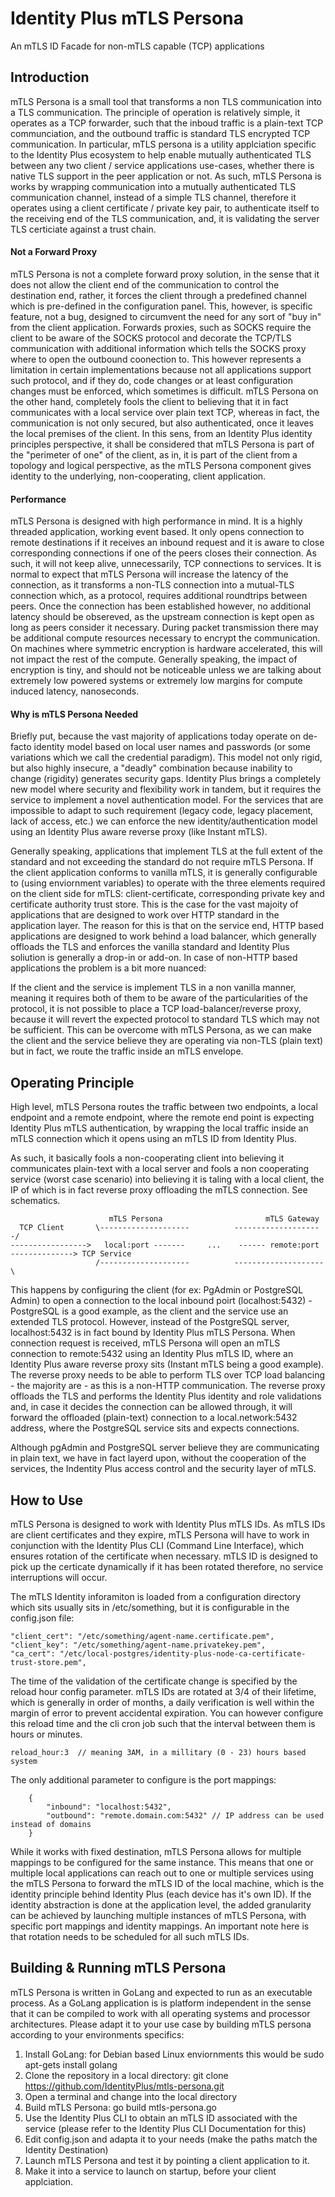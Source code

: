 # Identity Plus mTLS Persona
An mTLS ID Facade for non-mTLS capable (TCP) applications


## Introduction
mTLS Persona is a small tool that transforms a non TLS communication into a TLS communication. The principle of operation is relatively simple, it operates as a TCP forwarder, such that the inboud traffic is a plain-text TCP communciation, and the outbound traffic is standard TLS encrypted TCP communication. In particular, mTLS persona is a utility applciation specific to the Identity Plus ecosystem to help enable mutually authenticated TLS between any two client / service applications use-cases, whether there is native TLS support in the peer application or not. As such, mTLS Persona is works by wrapping communication into a mutually authenticated TLS communication channel, instead of a simple TLS channel, therefore it operates using a client certificate / private key pair, to authenticate itself to the receiving end of the TLS communication, and, it is validating the server TLS certiciate against a trust chain. 

#### Not a Forward Proxy
mTLS Persona is not a complete forward proxy solution, in the sense that it does not allow the client end of the communication to control the destination end, rather, it forces the client through a predefined channel which is pre-defined in the configuration panel. This, however, is specific feature, not a bug, designed to circumvent the need for any sort of "buy in" from the client application. Forwards proxies, such as SOCKS require the client to be aware of the SOCKS protocol and decorate the TCP/TLS communication with additional information which tells the SOCKS proxy where to open the outbound coonection to. This however represents a limitation in certain implementations because not all applications support such protocol, and if they do, code changes or at least configuration changes must be enforced, which sometimes is difficult. mTLS Persona on the other hand, completely fools the client to believing that it in fact communicates with a local service over plain text TCP, whereas in fact, the communication is not only secured, but also authenticated, once it leaves the local premises of the client. In this sens, from an Identity Plus identity principles perspective, it shall be considered that mTLS Persona is part of the "perimeter of one" of the client, as in, it is part of the client from a topology and logical perspective, as the mTLS Persona component gives identity to the underlying, non-cooperating, client application.

#### Performance
mTLS Persona is designed with high performance in mind. It is a highly threaded application, working event based. It only opens connection to remote destinations if it receives an inbound request and it is aware to close corresponding  connections if one of the peers closes their connection. As such, it will not keep alive, unnecessarily, TCP connections to services. It is normal to expect that mTLS Persona will increase the latency of the connection, as it transforms a non-TLS connection into a mutual-TLS connection which, as a protocol, requires additional roundtrips between peers. Once the connection has been established however, no additional latency should be obsereved, as the upstream connection is kept open as long as peers consider it necessary. During packet transmission there may be additional compute resources necessary to encrypt the communication. On machines where symmetric encryption is hardware accelerated, this will not impact the rest of the compute. Generally speaking, the impact of encryption is tiny, and should not be noticeable unless we are talking about extremely low powered systems or extremely low margins for compute induced latency, nanoseconds.  

#### Why is mTLS Persona Needed
Briefly put, because the vast majority of applications today operate on de-facto identity model based on local user names and passwords (or some variations which we call the credential paradigm). This model not only rigid, but also highly insecure, a "deadly" combination because inability to change (rigidity) generates security gaps. Identity Plus brings a completely new model where security and flexibility work in tandem, but it requires the service to implement a novel authentication model. For the services that are impossible to adapt to such requirement (legacy code, legacy placement, lack of access, etc.) we can enforce the new identity/authentication model using an Identity Plus aware reverse proxy (like Instant mTLS).

Generally speaking, applications that implement TLS at the full extent of the standard and not exceeding the standard do not require mTLS Persona. If the client application conforms to vanilla mTLS, it is generally configurable to (using enviornment variables) to operate with the three elements required on the client side for mTLS: client-certificate, corresponding private key and certificate authority trust store. This is the case for the vast majoity of applications that are designed to work over HTTP standard in the application layer. The reason for this is that on the service end, HTTP based applications are designed to work behind a load balancer, which generally offloads the TLS and enforces the vanilla standard and Identity Plus soliution is generally a drop-in or add-on. In case of non-HTTP based applications the problem is a bit more nuanced:

If the client and the service is implement TLS in a non vanilla manner, meaning it requires both of them to be aware of the particularities of the protocol, it is not possible to place a TCP load-balancer/reverse proxy, because it will revert the expected protocol to standard TLS which may not be sufficient. This can be overcome with mTLS Persona, as we can make the client and the service believe they are operating via non-TLS (plain text) but in fact, we route the traffic inside an mTLS envelope.

## Operating Principle
High level, mTLS Persona routes the traffic between two endpoints, a local endpoint and a remote endpoint, where the remote end point is expecting Identity Plus mTLS authentication, by wrapping the local traffic inside an mTLS connection which it opens using an mTLS ID from Identity Plus.

As such, it basically fools a non-cooperating client into believing it communicates plain-text with a local server and fools a non cooperating service (worst case scenario) into believing it is taling with a local client, the IP of which is in fact reverse proxy offloading the mTLS connection. See schematics. 

                         
                          mTLS Persona                       mTLS Gateway
      TCP Client       \--------------------          --------------------/
    ----------------->   local:port -------     ...    ------ remote:port  --------------> TCP Service
                       /--------------------          --------------------\

This happens by configuring the client (for ex: PgAdmin or PostgreSQL Admin) to open a connection to the local inbound poirt (localhost:5432) - PostgreSQL is a good example, as the client and the service use an extended TLS protocol. However, instead of the PostgreSQL server, localhost:5432 is in fact bound by Identity Plus mTLS Persona. When connection request is received, mTLS Persona will open an mTLS connection to remote:5432 using an Identity Plus mTLS ID, where an Identity Plus aware reverse proxy sits (Instant mTLS being a good example). The reverse proxy needs to be able to perform TLS over TCP load balancing - the majority are - as this is a non-HTTP communication. The reverse proxy offloads the TLS and performs the Identity Plus identity and role validations and, in case it decides the connection can be allowed through, it will forward the offloaded (plain-text) connection to a local.network:5432 address, where the PostgreSQL service sits and expects connections.

Although pgAdmin and PostgreSQL server believe they are communicating in plain text, we have in fact layerd upon, without the cooperation of the services, the Indentity Plus access control and the security layer of mTLS.

## How to Use

mTLS Persona is designed to work with Identity Plus mTLS IDs. As mTLS IDs are client certificates and they expire, mTLS Persona will have to work in conjunction with the Identity Plus CLI (Command Line Interface), which ensures rotation of the certificate when necessary. mTLS ID is designed to pick up the certicate dynamically if it has been rotated therefore, no service interruptions will occur. 

The mTLS Identity inforamiton is loaded from a configuration directory which sits usually sits in /etc/something, but it is configurable in the config.json file:

    "client_cert": "/etc/something/agent-name.certificate.pem",
    "client_key": "/etc/something/agent-name.privatekey.pem",
    "ca_cert": "/etc/local-postgres/identity-plus-node-ca-certificate-trust-store.pem",

The time of the validation of the certificate change is specified by the reload hour config parameter. mTLS IDs are rotated at 3/4 of their lifetime, which is generally in order of months, a daily verification is well within the margin of error to prevent accidental expiration. You can however configure this reload time and the cli cron job such that the interval between them is hours or minutes. 

    reload_hour:3  // meaning 3AM, in a millitary (0 - 23) hours based system

The only additional parameter to configure is the port mappings:

        {
            "inbound": "localhost:5432",
            "outbound": "remote.domain.com:5432" // IP address can be used instead of domains
        }

While it works with fixed destination, mTLS Persona allows for multiple mappings to be configured for the same instance. This means that one or multiple local applications can reach out to one or multiple services using the mTLS Persona to forward the mTLS ID of the local machine, which is the identity principle behind Identity Plus (each device has it's own ID). If the identity abstraction is done at the application level, the added granularity can be achieved by launching multiple instances of mTLS Persona, with specific port mappings and identity mappings. An important note here is that rotation needs to be scheduled for all such mTLS IDs. 

## Building & Running mTLS Persona

mTLS Persona is written in GoLang and expected to run as an executable process. As a GoLang application is is platform independent in the sense that it can be compiled to work with all operating systems and processor architectures. Please adapt it to your use case by building mTLS persona according to your environments specifics:

1. Install GoLang: for Debian based Linux enviornments this would be sudo apt-gets install golang
2. Clone the repository in a local directory: git clone https://github.com/IdentityPlus/mtls-persona.git
3. Open a terminal and change into the local directory
4. Build mTLS Persona: go build mtls-persona.go
5. Use the Identity Plus CLI to obtain an mTLS ID associated with the service (please refer to the Identity Plus CLI Documentation for this)
6. Edit config.json and adapta it to your needs (make the paths match the Identity Destination)
7. Launch mTLS Persona and test it by pointing a client application to it.
8. Make it into a service to launch on startup, before your client applciation.